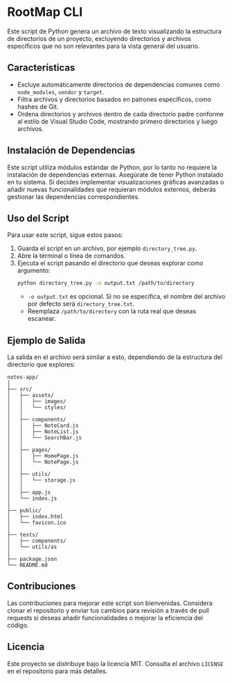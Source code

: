 # RootMap CLI

Este script de Python genera un archivo de texto visualizando la estructura de directorios de un proyecto,
excluyendo directorios y archivos específicos que no son relevantes para la vista general del usuario.

## Características

- Excluye automáticamente directorios de dependencias comunes como `node_modules`, `vendor` y `target`.
- Filtra archivos y directorios basados en patrones específicos, como hashes de Git.
- Ordena directorios y archivos dentro de cada directorio padre conforme al estilo de Visual Studio Code,
  mostrando primero directorios y luego archivos.

## Instalación de Dependencias

Este script utiliza módulos estándar de Python, por lo tanto no requiere la instalación de dependencias externas.
Asegúrate de tener Python instalado en tu sistema. Si decides implementar visualizaciones gráficas avanzadas
o añadir nuevas funcionalidades que requieran módulos externos, deberás gestionar las dependencias correspondientes.

## Uso del Script

Para usar este script, sigue estos pasos:
1. Guarda el script en un archivo, por ejemplo `directory_tree.py`.
2. Abre la terminal o línea de comandos.
3. Ejecuta el script pasando el directorio que deseas explorar como argumento:
   ```bash
   python directory_tree.py -o output.txt /path/to/directory
   ```
   - `-o output.txt` es opcional. Si no se especifica, el nombre del archivo por defecto será `directory_tree.txt`.
   - Reemplaza `/path/to/directory` con la ruta real que deseas escanear.

## Ejemplo de Salida
La salida en el archivo será similar a esto, dependiendo de la estructura del directorio que explores:
   ```
   notes-app/
   │
   ├── src/
   │   ├── assets/
   │   │   ├── images/
   │   │   └── styles/
   │   │
   │   ├── components/
   │   │   ├── NoteCard.js
   │   │   ├── NoteList.js
   │   │   └── SearchBar.js
   │   │
   │   ├── pages/
   │   │   ├── HomePage.js
   │   │   └── NotePage.js
   │   │
   │   ├── utils/
   │   │   └── storage.js
   │   │
   │   ├── app.js
   │   └── index.js
   │
   ├── public/
   │   ├── index.html
   │   └── favicon.ico
   │
   ├── tests/
   │   ├── components/
   │   └── utils/as
   │
   ├── package.json
   └── README.md
   ```

## Contribuciones
Las contribuciones para mejorar este script son bienvenidas. Considera clonar el repositorio y enviar tus cambios
para revisión a través de pull requests si deseas añadir funcionalidades o mejorar la eficiencia del código.

## Licencia
Este proyecto se distribuye bajo la licencia MIT. Consulta el archivo `LICENSE` en el repositorio para más detalles.
